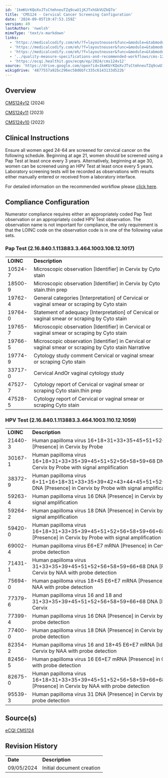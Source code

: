 ```yaml
---
id: '1kmKUrKQoXvJTsCtmhneuTZq9cwU1jKJTxhGkVUZkQ7o'
title: 'CMS124 - Cervical Cancer Screening Configuration'
date: '2024-09-05T19:47:53.159Z'
version: 49
lastAuthor: 'nwelsh'
mimeType: 'text/x-markdown'
links:
  - 'https://medicalcodify.com/eh/?f=layoutnouser&func=&module=&tabmodule=&name=RXDBmain&searchterm=cms124&showresult=CMS124v12&showresulttype=Measure'
  - 'https://medicalcodify.com/eh/?f=layoutnouser&func=&module=&tabmodule=&name=RXDBmain&searchterm=cms124&showresult=CMS124v11&showresulttype=Measure'
  - 'https://medicalcodify.com/eh/?f=layoutnouser&func=&module=&tabmodule=&name=RXDBmain&searchterm=cms124&showresult=CMS124v10&showresulttype=Measure'
  - '../quality-measure-specifications-and-recommended-workflows/cms-124-cervical-cancer-screening.md'
  - 'https://ecqi.healthit.gov/ecqm/ep/2024/cms124v12'
source: 'https://drive.google.com/open?id=1kmKUrKQoXvJTsCtmhneuTZq9cwU1jKJTxhGkVUZkQ7o'
wikigdrive: '4877557a92bc296ec58d6bfc335c6143133d522b'
---
```

## Overview

[CMS124v12](https://medicalcodify.com/eh/?f=layoutnouser&func=&module=&tabmodule=&name=RXDBmain&searchterm=cms124&showresult=CMS124v12&showresulttype=Measure) (2024)

[CMS124v11](https://medicalcodify.com/eh/?f=layoutnouser&func=&module=&tabmodule=&name=RXDBmain&searchterm=cms124&showresult=CMS124v11&showresulttype=Measure) (2023)

[CMS124v10](https://medicalcodify.com/eh/?f=layoutnouser&func=&module=&tabmodule=&name=RXDBmain&searchterm=cms124&showresult=CMS124v10&showresulttype=Measure) (2022)

## Clinical Instructions

Ensure all women aged 24-64 are screened for cervical cancer on the following schedule.  Beginning at age 21, women should be screened using a Pap Test at least once every 3 years.  Alternatively, beginning at age 30, women can be screened using an HPV Test at least once every 5 years. Laboratory screening tests will be recorded as observations with results either manually entered or received from a laboratory interface.

For detailed information on the recommended workflow please [click here](../quality-measure-specifications-and-recommended-workflows/cms-124-cervical-cancer-screening.md).

## Compliance Configuration

Numerator compliance requires either an appropriately coded Pap Test observation or an appropriately coded HPV Test observation.  The observation name is not important for compliance, the only requirement is that the LOINC code on the observation code is in one of the following value sets.

### Pap Test (2.16.840.1.113883.3.464.1003.108.12.1017)

<table>
<tr>
<td><strong>LOINC</strong></td>
<td><strong>Description</strong></td>
</tr>
<tr>
<td>10524-7</td>
<td>Microscopic observation [Identifier] in Cervix by Cyto stain</td>
</tr>
<tr>
<td>18500-9</td>
<td>Microscopic observation [Identifier] in Cervix by Cyto stain.thin prep</td>
</tr>
<tr>
<td>19762-4</td>
<td>General categories [Interpretation] of Cervical or vaginal smear or scraping by Cyto stain</td>
</tr>
<tr>
<td>19764-0</td>
<td>Statement of adequacy [Interpretation] of Cervical or vaginal smear or scraping by Cyto stain</td>
</tr>
<tr>
<td>19765-7</td>
<td>Microscopic observation [Identifier] in Cervical or vaginal smear or scraping by Cyto stain</td>
</tr>
<tr>
<td>19766-5</td>
<td>Microscopic observation [Identifier] in Cervical or vaginal smear or scraping by Cyto stain Narrative</td>
</tr>
<tr>
<td>19774-9</td>
<td>Cytology study comment Cervical or vaginal smear or scraping Cyto stain</td>
</tr>
<tr>
<td>33717-0</td>
<td>Cervical AndOr vaginal cytology study</td>
</tr>
<tr>
<td>47527-7</td>
<td>Cytology report of Cervical or vaginal smear or scraping Cyto stain.thin prep</td>
</tr>
<tr>
<td>47528-5</td>
<td>Cytology report of Cervical or vaginal smear or scraping Cyto stain</td>
</tr>
</table>

### HPV Test (2.16.840.1.113883.3.464.1003.110.12.1059)

<table>
<tr>
<td><strong>LOINC</strong></td>
<td><strong>Description</strong></td>
</tr>
<tr>
<td>21440-3</td>
<td>Human papilloma virus 16+18+31+33+35+45+51+52+56 DNA [Presence] in Cervix by Probe</td>
</tr>
<tr>
<td>30167-1</td>
<td>Human papilloma virus 16+18+31+33+35+39+45+51+52+56+58+59+68 DNA [Presence] in Cervix by Probe with signal amplification</td>
</tr>
<tr>
<td>38372-9</td>
<td>Human papilloma virus 6+11+16+18+31+33+35+39+42+43+44+45+51+52+56+58+59+68 DNA [Presence] in Cervix by Probe with signal amplification</td>
</tr>
<tr>
<td>59263-4</td>
<td>Human papilloma virus 16 DNA [Presence] in Cervix by Probe with signal amplification</td>
</tr>
<tr>
<td>59264-2</td>
<td>Human papilloma virus 18 DNA [Presence] in Cervix by Probe with signal amplification</td>
</tr>
<tr>
<td>59420-0</td>
<td>Human papilloma virus 16+18+31+33+35+39+45+51+52+56+58+59+66+68 DNA [Presence] in Cervix by Probe with signal amplification</td>
</tr>
<tr>
<td>69002-4</td>
<td>Human papilloma virus E6+E7 mRNA [Presence] in Cervix by NAA with probe detection</td>
</tr>
<tr>
<td>71431-1</td>
<td>Human papilloma virus 31+33+35+39+45+51+52+56+58+59+66+68 DNA [Presence] in Cervix by NAA with probe detection</td>
</tr>
<tr>
<td>75694-0</td>
<td>Human papilloma virus 18+45 E6+E7 mRNA [Presence] in Cervix by NAA with probe detection</td>
</tr>
<tr>
<td>77379-6</td>
<td>Human papilloma virus 16 and 18 and 31+33+35+39+45+51+52+56+58+59+66+68 DNA [Interpretation] in Cervix</td>
</tr>
<tr>
<td>77399-4</td>
<td>Human papilloma virus 16 DNA [Presence] in Cervix by NAA with probe detection</td>
</tr>
<tr>
<td>77400-0</td>
<td>Human papilloma virus 18 DNA [Presence] in Cervix by NAA with probe detection</td>
</tr>
<tr>
<td>82354-2</td>
<td>Human papilloma virus 16 and 18+45 E6+E7 mRNA [Identifier] in Cervix by NAA with probe detection</td>
</tr>
<tr>
<td>82456-5</td>
<td>Human papilloma virus 16 E6+E7 mRNA [Presence] in Cervix by NAA with probe detection</td>
</tr>
<tr>
<td>82675-0</td>
<td>Human papilloma virus 16+18+31+33+35+39+45+51+52+56+58+59+66+68 DNA [Presence] in Cervix by NAA with probe detection</td>
</tr>
<tr>
<td>95539-3</td>
<td>Human papilloma virus 31 DNA [Presence] in Cervix by NAA with probe detection</td>
</tr>
</table>

## Source(s)

[eCQI CMS124](https://ecqi.healthit.gov/ecqm/ep/2024/cms124v12)

## Revision History

<table>
<tr>
<td><strong>Date</strong></td>
<td><strong>Description</strong></td>
</tr>
<tr>
<td>09/05/2024</td>
<td>Initial document creation</td>
</tr>
</table>
